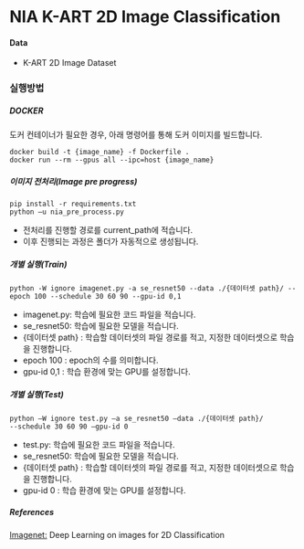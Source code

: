 # NIA K-ART 2D Image Classification

#### Data
- K-ART 2D Image Dataset

### 실행방법

##### DOCKER
도커 컨테이너가 필요한 경우, 아래 명령어를 통해 도커 이미지를 빌드합니다.
```
docker build -t {image_name} -f Dockerfile .
docker run --rm --gpus all --ipc=host {image_name}
```

##### 이미지 전처리(Image pre progress)
```
pip install -r requirements.txt
python –u nia_pre_process.py
```

- 전처리를 진행할 경로를 current_path에 적습니다.
- 이후 진행되는 과정은 폴더가 자동적으로 생성됩니다.

##### 개별 실행(Train)

```
python -W ignore imagenet.py -a se_resnet50 --data ./{데이터셋 path}/ --epoch 100 --schedule 30 60 90 --gpu-id 0,1
```

- imagenet.py: 학습에 필요한 코드 파일을 적습니다.
- se_resnet50: 학습에 필요한 모델을 적습니다.
- {데이터셋 path} : 학습할 데이터셋의 파일 경로를 적고, 지정한 데이터셋으로 학습을 진행합니다.
- epoch 100 : epoch의 수를 의미합니다.
- gpu-id 0,1 : 학습 환경에 맞는 GPU를 설정합니다.


##### 개별 실행(Test)
```
python –W ignore test.py –a se_resnet50 –data ./{데이터셋 path}/ 
--schedule 30 60 90 –gpu-id 0
```

- test.py: 학습에 필요한 코드 파일을 적습니다.
- se_resnet50: 학습에 필요한 모델을 적습니다.
- {데이터셋 path} : 학습할 데이터셋의 파일 경로를 적고, 지정한 데이터셋으로 학습을 진행합니다.
- gpu-id 0 : 학습 환경에 맞는 GPU를 설정합니다.

##### References
[Imagenet:](https://ieeexplore.ieee.org/document/5206848) Deep Learning on images for 2D Classification

